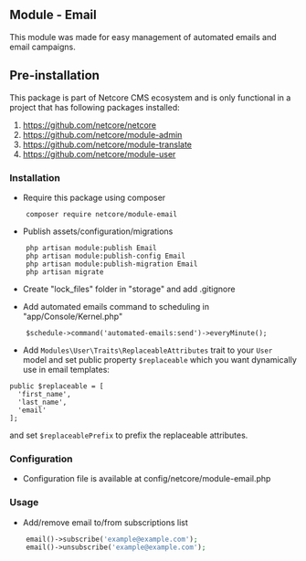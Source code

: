 ## Module - Email
This module was made for easy management of automated emails and email campaigns.

## Pre-installation

This package is part of Netcore CMS ecosystem and is only functional in a project that has following packages
installed:

1. https://github.com/netcore/netcore
2. https://github.com/netcore/module-admin
3. https://github.com/netcore/module-translate
4. https://github.com/netcore/module-user

### Installation

 - Require this package using composer
```
    composer require netcore/module-email
```

 - Publish assets/configuration/migrations
```
    php artisan module:publish Email
    php artisan module:publish-config Email
    php artisan module:publish-migration Email
    php artisan migrate
```

 - Create "lock_files" folder in "storage" and add .gitignore

 - Add automated emails command to scheduling in "app/Console/Kernel.php"
```
    $schedule->command('automated-emails:send')->everyMinute();
```

- Add `Modules\User\Traits\ReplaceableAttributes` trait to your `User` model and set public property `$replaceable` which you want dynamically use in email templates:

```
public $replaceable = [
  'first_name',
  'last_name',
  'email'
];
``` 

and set `$replaceablePrefix` to prefix the replaceable attributes.
 
### Configuration

 - Configuration file is available at config/netcore/module-email.php

### Usage

- Add/remove email to/from subscriptions list
```php
    email()->subscribe('example@example.com');
    email()->unsubscribe('example@example.com');
```
